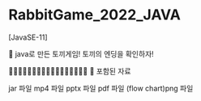 # RabbitGame_2022_JAVA

[JavaSE-11]

🐾 java로 만든 토끼게임! 토끼의 엔딩을 확인하자!

🐇🐇🐇🐇🐇🐇🐇🐇🐇🐇🐇🐇🐇🐇🐇🐇🐇
🐾 포함된 자료

jar 파일
mp4 파일
pptx 파일
pdf 파일
(flow chart)png 파일
